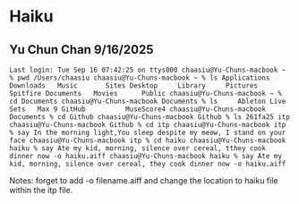 # Haiku

## Yu Chun Chan 9/16/2025

`Last login: Tue Sep 16 07:42:25 on ttys000
chaasiu@Yu-Chuns-macbook ~ % pwd
/Users/chaasiu
chaasiu@Yu-Chuns-macbook ~ % ls
Applications	Downloads	Music		Sites
Desktop		Library		Pictures	Spitfire
Documents	Movies		Public
chaasiu@Yu-Chuns-macbook ~ % cd Documents
chaasiu@Yu-Chuns-macbook Documents % ls    
Ableton Live Sets	Max 9
GitHub			MuseScore4
chaasiu@Yu-Chuns-macbook Documents % cd Github
chaasiu@Yu-Chuns-macbook Github % ls
261fa25	itp
chaasiu@Yu-Chuns-macbook Github % cd itp
chaasiu@Yu-Chuns-macbook itp % say In the morning light,You sleep despite my meow, I stand on your face
chaasiu@Yu-Chuns-macbook itp % cd haiku
chaasiu@Yu-Chuns-macbook haiku % say Ate my kid, morning, silence over cereal, tthey cook dinner now -o haiku.aiff
chaasiu@Yu-Chuns-macbook haiku % say Ate my kid, morning, silence over cereal, they cook dinner now -o haiku.aiff`

Notes:
forget to add -o filename.aiff and change the location to haiku file within the itp file.
